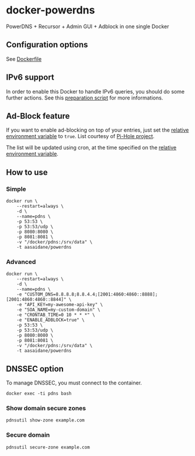 # docker-powerdns

PowerDNS + Recursor + Admin GUI + Adblock in one single Docker

## Configuration options

See [Dockerfile](Dockerfile#L9)

## IPv6 support

In order to enable this Docker to handle IPv6 queries, you should do some further actions. See this [preparation script](https://github.com/julianxhokaxhiu/vps-powered-by-docker/blob/master/modules/dns_server.sh#L16) for more informations.

## Ad-Block feature

If you want to enable ad-blocking on top of your entries, just set the [relative environment variable](Dockerfile#L27) to `true`. List courtesy of [Pi-Hole project](https://pi-hole.net/).

The list will be updated using cron, at the time specified on the [relative environment variable](Dockerfile#L24).

## How to use

### Simple

```
docker run \
    --restart=always \
    -d \
    --name=pdns \
    -p 53:53 \
    -p 53:53/udp \
    -p 8080:8080 \
    -p 8081:8081 \
    -v "/docker/pdns:/srv/data" \
    -t aasaidane/powerdns
```

### Advanced

```
docker run \
    --restart=always \
    -d \
    --name=pdns \
    -e "CUSTOM_DNS=8.8.8.8;8.8.4.4;[2001:4860:4860::8888];[2001:4860:4860::8844]" \
    -e "API_KEY=my-awesome-api-key" \
    -e "SOA_NAME=my-custom-domain" \
    -e "CRONTAB_TIME=0 10 * * *" \
    -e "ENABLE_ADBLOCK=true" \
    -p 53:53 \
    -p 53:53/udp \
    -p 8080:8080 \
    -p 8081:8081 \
    -v "/docker/pdns:/srv/data" \
    -t aasaidane/powerdns
```


## DNSSEC option

To manage DNSSEC, you must connect to the container.
```
docker exec -ti pdns bash
```

### Show domain secure zones

```
pdnsutil show-zone example.com
```

### Secure domain

```
pdnsutil secure-zone example.com
```
